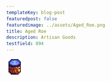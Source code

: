 ```yaml
---
templateKey: blog-post
featuredpost: false
featuredimage: ../assets/Aged_Roe.png
title: Aged Roe
description: Artisan Goods
testfield: 894
---
```

![Aged Roe](../assets/Aged_Roe.png)